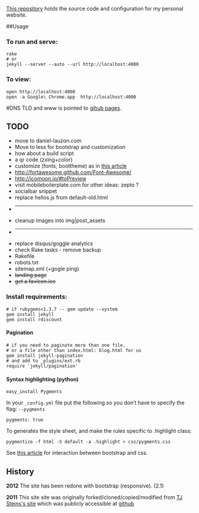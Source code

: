 [This repository](https://github.com/daneroo/daneroo.github.com) holds the source code and configuration for my personal website.

##Usage

### To run and serve:

    rake
    # or
    jekyll --server --auto --url http://localhost:4000

### To view:

    open http://localhost:4000
    open -a Google\ Chrome.app  http://localhost:4000

#DNS
 TLD and www is pointed to [gihub pages](https://help.github.com/articles/setting-up-a-custom-domain-with-pages). 
## TODO

* move to daniel-lauzon.com
* Move to less for bootstrap and customization
* how about a build script
* a qr code (zxing+color)
* customize (fonts, boottheme) as in [this article](http://antjanus.com/blog/web-design-tips/user-interface-usability/customize-twitter-bootstrap-into-themes/)
* http://fortawesome.github.com/Font-Awesome/
* http://icomoon.io/#toPreview
* visit mobileboilerplate.com for other ideas: zepto ?
* socialbar snippet
* replace hellos.js from default-old.html
* ------------------
* cleanup images into img|post_assets
* ----------------
*   replace disqus/goggle analytics
*   check Rake tasks - remove backup
*   Rakefile
*   robots.txt
*   sitemap.xml (+gogle ping)
*   <strike>landing page</strike>
*   <strike>get a favicon.ico</strike>

### Install requirements:

    # if rubygems<1.3.7 -- gem update --system
    gem install jekyll
    gem install rdiscount

#### Pagination 

    # if you need to paginate more than one file,
    # or a file other than index.html: blog.html for us
    gem install jekyll-pagination
    # and add to _plugins/ext.rb
    require 'jekyll/pagination'

#### Syntax highlighting (python)

    easy_install Pygments

In your `_config.yml` file put the following so you don’t have to specify the flag: `--pygments`

    pygments: true

To generates the style sheet, and make the rules specific to .highlight class:

    pygmentize -f html -S default -a .highlight > css/pygments.css
    
See [this article](http://www.stehem.net/2012/02/14/how-to-get-pygments-to-work-with-jekyll.html) for interaction between bootstrap and css.


## History
**2012** The site has been redone with bootstrap (responsive). (2.1)

**2011** This site site was originally forked/cloned/copied/modified from [TJ Steins's site](http://tjstein.com/) which was publicly accessible at [github](https://github.com/bummercloud/tjstein.com)

    